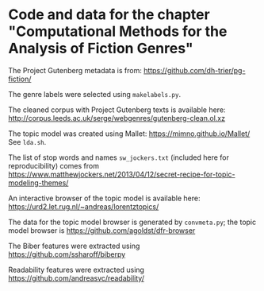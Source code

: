 # Code and data for the chapter "Computational Methods for the Analysis of Fiction Genres"

The Project Gutenberg metadata is from: https://github.com/dh-trier/pg-fiction/

The genre labels were selected using `makelabels.py`.

The cleaned corpus with Project Gutenberg texts is available here:
http://corpus.leeds.ac.uk/serge/webgenres/gutenberg-clean.ol.xz

The topic model was created using Mallet: https://mimno.github.io/Mallet/
See `lda.sh`.

The list of stop words and names `sw_jockers.txt` (included here for reproducibility)
comes from https://www.matthewjockers.net/2013/04/12/secret-recipe-for-topic-modeling-themes/

An interactive browser of the topic model is available here: https://urd2.let.rug.nl/~andreas/lorentztopics/

The data for the topic model browser is generated by `convmeta.py`; the topic model browser is https://github.com/agoldst/dfr-browser

The Biber features were extracted using https://github.com/ssharoff/biberpy

Readability features were extracted using https://github.com/andreasvc/readability/

